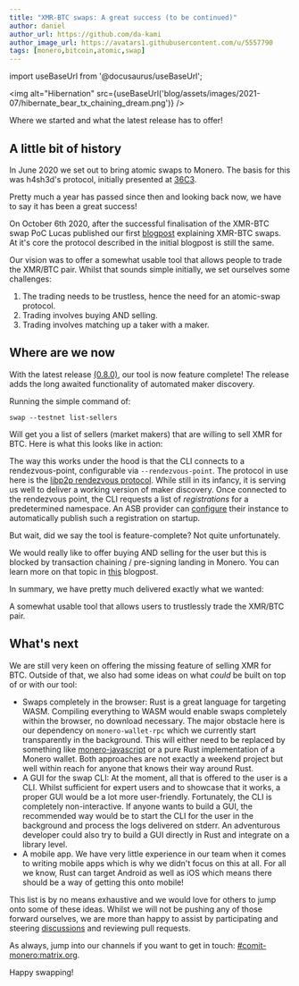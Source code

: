 ```yaml
---
title: "XMR-BTC swaps: A great success (to be continued)"
author: daniel
author_url: https://github.com/da-kami
author_image_url: https://avatars1.githubusercontent.com/u/5557790
tags: [monero,bitcoin,atomic,swap]
---
```


import useBaseUrl from '@docusaurus/useBaseUrl';

<img alt="Hibernation" src={useBaseUrl('blog/assets/images/2021-07/hibernate_bear_tx_chaining_dream.png')} />

Where we started and what the latest release has to offer!

<!--truncate-->

## A little bit of history

In June 2020 we set out to bring atomic swaps to Monero.
The basis for this was h4sh3d's protocol, initially presented at [36C3](https://www.youtube.com/watch?v=G-v6hDnzpds&ab_channel=MoneroCommunityWorkgroup).

Pretty much a year has passed since then and looking back now, we have to say it has been a great success!

On October 6th 2020, after the successful finalisation of the XMR-BTC swap PoC Lucas published our first [blogpost](2020-10-06-monero-bitcoin.md) explaining XMR-BTC swaps.
At it's core the protocol described in the initial blogpost is still the same.

Our vision was to offer a somewhat usable tool that allows people to trade the XMR/BTC pair.
Whilst that sounds simple initially, we set ourselves some challenges:

1. The trading needs to be trustless, hence the need for an atomic-swap protocol.
2. Trading involves buying AND selling.
3. Trading involves matching up a taker with a maker.

## Where are we now

With the latest release [(0.8.0)](https://github.com/comit-network/xmr-btc-swap/releases/tag/0.8.0), our tool is now feature complete!
The release adds the long awaited functionality of automated maker discovery.

Running the simple command of:

```
swap --testnet list-sellers

```

Will get you a list of sellers (market makers) that are willing to sell XMR for BTC.
Here is what this looks like in action:

<!-- TODO Embed asciinema here. -->

The way this works under the hood is that the CLI connects to a rendezvous-point, configurable via `--rendezvous-point`.
The protocol in use here is the [libp2p rendezvous protocol](https://github.com/libp2p/specs/tree/master/rendezvous).
While still in its infancy, it is serving us well to deliver a working version of maker discovery.
Once connected to the rendezvous point, the CLI requests a list of _registrations_ for a predetermined namespace.
An ASB provider can [configure](https://github.com/comit-network/xmr-btc-swap/tree/master/docs/asb#asb-discovery) their instance to automatically publish such a registration on startup.

But wait, did we say the tool is feature-complete?
Not quite unfortunately.

We would really like to offer buying AND selling for the user but this is blocked by transaction chaining / pre-signing landing in Monero.
You can learn more on that topic in [this](2021-07-02-transaction-presigning.md) blogpost.

In summary, we have pretty much delivered exactly what we wanted:

A somewhat usable tool that allows users to trustlessly trade the XMR/BTC pair.

## What's next

We are still very keen on offering the missing feature of selling XMR for BTC.
Outside of that, we also had some ideas on what _could_ be built on top of or with our tool:

- Swaps completely in the browser:
  Rust is a great language for targeting WASM.
  Compiling everything to WASM would enable swaps completely within the browser, no download necessary.
  The major obstacle here is our dependency on `monero-wallet-rpc` which we currently start transparently in the background.
  This will either need to be replaced by something like [monero-javascript](https://github.com/monero-ecosystem/monero-javascript) or a pure Rust implementation of a Monero wallet.
  Both approaches are not exactly a weekend project but well within reach for anyone that knows their way around Rust.
- A GUI for the swap CLI:
  At the moment, all that is offered to the user is a CLI.
  Whilst sufficient for expert users and to showcase that it works, a proper GUI would be a lot more user-friendly.
  Fortunately, the CLI is completely non-interactive.
  If anyone wants to build a GUI, the recommended way would be to start the CLI for the user in the background and process the logs delivered on stderr.
  An adventurous developer could also try to build a GUI directly in Rust and integrate on a library level.
- A mobile app.
  We have very little experience in our team when it comes to writing mobile apps which is why we didn't focus on this at all.
  For all we know, Rust can target Android as well as iOS which means there should be a way of getting this onto mobile!

This list is by no means exhaustive and we would love for others to jump onto some of these ideas.
Whilst we will not be pushing any of those forward ourselves, we are more than happy to assist by participating and steering [discussions](https://github.com/comit-network/xmr-btc-swap/discussions) and reviewing pull requests.

As always, jump into our channels if you want to get in touch: [#comit-monero:matrix.org](https://matrix.to/#/#comit-monero:matrix.org).

Happy swapping!